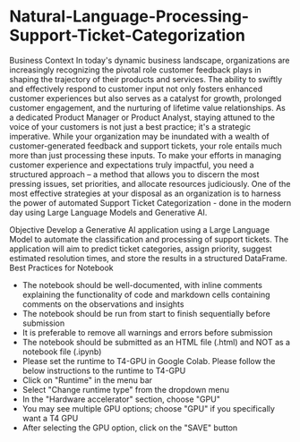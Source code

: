 # Natural-Language-Processing-Support-Ticket-Categorization

Business Context
In today's dynamic business landscape, organizations are increasingly recognizing the pivotal role customer feedback plays in shaping the trajectory of their products and services. The ability to swiftly and effectively respond to customer input not only fosters enhanced customer experiences but also serves as a catalyst for growth, prolonged customer engagement, and the nurturing of lifetime value relationships.
As a dedicated Product Manager or Product Analyst, staying attuned to the voice of your customers is not just a best practice; it's a strategic imperative.
While your organization may be inundated with a wealth of customer-generated feedback and support tickets, your role entails much more than just processing these inputs. To make your efforts in managing customer experience and expectations truly impactful, you need a structured approach – a method that allows you to discern the most pressing issues, set priorities, and allocate resources judiciously.
One of the most effective strategies at your disposal as an organization is to harness the power of automated Support Ticket Categorization - done in the modern day using Large Language Models and Generative AI.
 

Objective
Develop a Generative AI application using a Large Language Model to automate the classification and processing of support tickets. The application will aim to predict ticket categories, assign priority, suggest estimated resolution times, and store the results in a structured DataFrame.
Best Practices for Notebook 

- The notebook should be well-documented, with inline comments explaining the functionality of code and markdown cells containing comments on the observations and insights
- The notebook should be run from start to finish sequentially before submission
- It is preferable to remove all warnings and errors before submission
- The notebook should be submitted as an HTML file (.html) and NOT as a notebook file (.ipynb)
- Please set the runtime to T4-GPU in Google Colab. Please follow the below instructions to the runtime to T4-GPU
-   Click on "Runtime" in the menu bar
-  Select "Change runtime type" from the dropdown menu
-   In the "Hardware accelerator" section, choose "GPU"
-   You may see multiple GPU options; choose "GPU" if you specifically want a T4 GPU
-   After selecting the GPU option, click on the "SAVE" button
